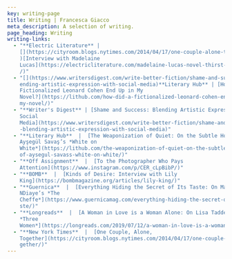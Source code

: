 ```yaml
---
key: writing-page
title: Writing | Francesca Giacco
meta_description: A selection of writing.
page_heading: Writing
writing-links:
  - "**Electric Literature** |
    [](https://cityroom.blogs.nytimes.com/2014/04/17/one-couple-alone-together/\
    )[Interview with Madelaine
    Lucas](https://electricliterature.com/madelaine-lucas-novel-thirst-for-salt\
    /)"
  - "[](https://www.writersdigest.com/write-better-fiction/shame-and-success-bl\
    ending-artistic-expression-with-social-media)**Literary Hub** | [How Did a
    Fictionalized Leonard Cohen End Up in My
    Novel?](https://lithub.com/how-did-a-fictionalized-leonard-cohen-end-up-in-\
    my-novel/)"
  - "**Writer's Digest** | [Shame and Success: Blending Artistic Expression With
    Social
    Media](https://www.writersdigest.com/write-better-fiction/shame-and-success\
    -blending-artistic-expression-with-social-media)"
  - "**Literary Hub**  |  [The Weaponization of Quiet: On the Subtle Horror of
    Ayşegül Savaş’s *White on
    White*](https://lithub.com/the-weaponization-of-quiet-on-the-subtle-horror-\
    of-aysegul-savass-white-on-white/)"
  - "**Off Assignment**  |  [To the Photographer Who Pays
    Attention](https://www.instagram.com/p/CER_cLpBibP/)"
  - "**BOMB**  |  [Kinds of Desire: Interview with Lily
    King](https://bombmagazine.org/articles/lily-king/)"
  - "**Guernica**  |  [Everything Hiding the Secret of Its Taste: On Marie
    NDiaye’s *The
    Cheffe*](https://www.guernicamag.com/everything-hiding-the-secret-of-its-ta\
    ste/)"
  - "**Longreads**  |  [A Woman in Love is a Woman Alone: On Lisa Taddeo’s
    *Three
    Women*](https://longreads.com/2019/07/12/a-woman-in-love-is-a-woman-alone/)"
  - "**New York Times**  |  [One Couple, Alone,
    Together](https://cityroom.blogs.nytimes.com/2014/04/17/one-couple-alone-to\
    gether/)"
---
```

